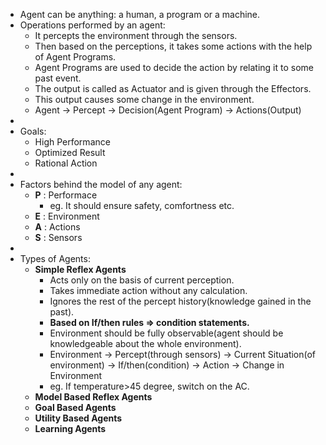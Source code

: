 - Agent can be anything: a human, a program or a machine.
- Operations performed by an agent:
  * It percepts the environment through the sensors.
  * Then based on the perceptions, it takes some actions with the help of Agent Programs.
  * Agent Programs are used to decide the action by relating it to some past event.
  * The output is called as Actuator and is given through the Effectors.
  * This output causes some change in the environment.
  * Agent -> Percept -> Decision(Agent Program) -> Actions(Output)
- 
- Goals:
  * High Performance
  * Optimized Result
  * Rational Action
-   
- Factors behind the model of any agent:
  * **P** : Performace
    * eg. It should ensure safety, comfortness etc.
  * **E** : Environment
  * **A** : Actions
  * **S** : Sensors
- 
- Types of Agents:
  * **Simple Reflex Agents**
    * Acts only on the basis of current perception.
    * Takes immediate action without any calculation.
    * Ignores the rest of the percept history(knowledge gained in the past).
    * **Based on If/then rules => condition statements.**
    * Environment should be fully observable(agent should be knowledgeable about the whole environment).
    * Environment -> Percept(through sensors) -> Current Situation(of environment) -> If/then(condition) -> Action -> Change in Environment
    * eg. If temperature>45 degree, switch on the AC.
  * **Model Based Reflex Agents**
  * **Goal Based Agents**
  * **Utility Based Agents**
  * **Learning Agents**
